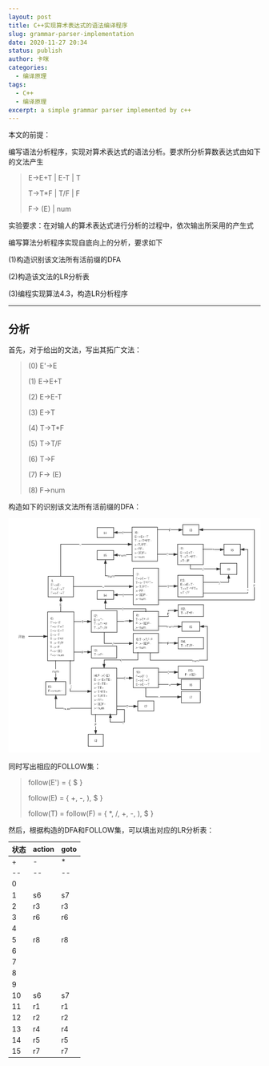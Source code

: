 ```yaml
---
layout: post
title: C++实现算术表达式的语法编译程序
slug: grammar-parser-implementation
date: 2020-11-27 20:34
status: publish
author: 卡咪
categories: 
  - 编译原理
tags: 
  - C++
  - 编译原理
excerpt: a simple grammar parser implemented by c++
---
```


本文的前提：

编写语法分析程序，实现对算术表达式的语法分析。要求所分析算数表达式由如下的文法产生

> E->E+T | E-T | T
>
> T->T*F | T/F | F
>
> F-> (E) | num

实验要求：在对输人的算术表达式进行分析的过程中，依次输出所采用的产生式

编写算法分析程序实现自底向上的分析，要求如下

(1)构造识别该文法所有活前缀的DFA

(2)构造该文法的LR分析表

(3)编程实现算法4.3，构造LR分析程序


------

## 分析

首先，对于给出的文法，写出其拓广文法：

> (0) E'->E
> 
> (1) E->E+T
> 
>(2) E->E-T
>
> (3) E->T
>
> (4) T->T*F
>
> (5) T->T/F
>
> (6) T->F
>
> (7) F-> (E)
>
> (8) F->num

构造如下的识别该文法所有活前缀的DFA：

![](./images/DFA.png)

同时写出相应的FOLLOW集：

> follow(E') = { $ }
> 
> follow(E) = { +, -, ), $ }
>
> follow(T) = follow(F) = { *, /, +, -, ), $ }

然后，根据构造的DFA和FOLLOW集，可以填出对应的LR分析表：

状态 | action | goto
--|--|--
 | + | - | * | / | ( | ) | num | $ | E | T | F
--|--|--|--|--|--|--|--|--|--|--|--
0 | | | | | s4 | | s5 | | 1 | 2 | 3
1 | s6 | s7 | | | | | | acc | | |
2 | r3 | r3 | s8 | s9 | | r3 | r3 | | |
3 | r6 | r6 | r6 | r6 | | r6 | | r6 | | |
4 | | | | | s4 | | s5 | | 10 | 2 | 3
5 | r8 | r8 | r8 | r8 | | r8 | | r8 | | |
6 | | | | | s4 | | s5 | | | 11 | 3
7 | | | | | s4 | | s5 | | | 12 | 3
8 | | | | | s4 | | s5 | | | | 13
9 | | | | | s4 | | s5 | | | | 14
10 | s6	| s7 |	| | | s15 | | | | |
11 | r1	| r1 | s8 | s9 | | r1 | | r1
12 | r2	| r2 | s8 | s9 | | r2 | | r2
13 | r4	| r4 | r4 | r4 | | r4 | | r4
14 | r5	| r5 | r5 | r5 | | r5 | | r5
15 | r7	| r7 | r7 | r7 | | r7 | | r7

